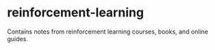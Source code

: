 # reinforcement-learning
Contains notes from reinforcement learning courses, books, and online guides.
